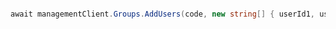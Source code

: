 ```python

```

```csharp
await managementClient.Groups.AddUsers(code, new string[] { userId1, userId2 });
```
